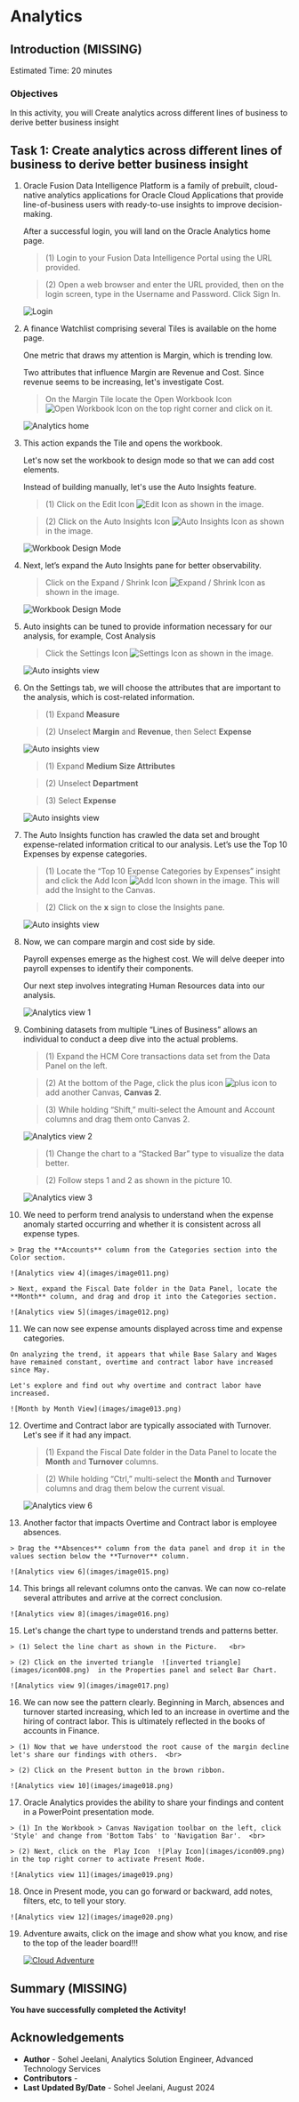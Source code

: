 # Analytics
 
## Introduction (MISSING)
 



Estimated Time: 20 minutes


### Objectives

In this activity, you will Create analytics across different lines of business to derive better business insight
 


## Task 1: Create analytics across different lines of business to derive better business insight



1. Oracle Fusion Data Intelligence Platform is a family of prebuilt, cloud-native analytics applications for Oracle Cloud Applications that provide line-of-business users with ready-to-use insights to improve decision-making. 

    After a successful login, you will land on the Oracle Analytics home page. 

    > (1) Login to your Fusion Data Intelligence Portal using the URL provided.  <br>

    > (2) Open a web browser and enter the URL provided, then on the login screen, type in the Username and Password. Click Sign In.

    ![Login](images/image001.png)


2. A finance Watchlist comprising several Tiles is available on the home page. 

    One metric that draws my attention is Margin, which is trending low. 

    Two attributes that influence Margin are Revenue and Cost. Since revenue seems to be increasing, let's investigate Cost.

    > On the Margin Tile locate the Open Workbook Icon  ![Open Workbook Icon](images/icon001.png)  on the top right corner and click on it.

    ![Analytics home](images/image002.png)


3.  This action expands the Tile and opens the workbook. 

    Let's now set the workbook to design mode so that we can add cost elements. 

    Instead of building manually, let's use the Auto Insights feature.

    > (1) Click on the Edit Icon  ![Edit Icon](images/icon002.png)  as shown in the image.  <br>

    > (2) Click on the Auto Insights Icon  ![Auto Insights Icon](images/icon003.png)  as shown in the image.

    ![Workbook Design Mode](images/image003.png)


4.  Next, let’s expand the Auto Insights pane for better observability. 

    > Click on the Expand / Shrink Icon  ![Expand / Shrink Icon ](images/icon004.png)  as shown in the image.

    ![Workbook Design Mode](images/image004.png)


5.  Auto insights can be tuned to provide information necessary for our analysis, for example, Cost Analysis

    > Click the Settings Icon  ![Settings Icon](images/icon005.png)  as shown in the image.

    ![Auto insights view](images/image005.png)


6.  On the Settings tab, we will choose the attributes that are important to the analysis, which is cost-related information. 

    > (1) Expand **Measure**  <br>
    
    > (2) Unselect **Margin** and **Revenue**, then Select **Expense**

    ![Auto insights view](images/image006.png)

    > (1) Expand **Medium Size Attributes**  <br>
    
    > (2) Unselect **Department**  <br>

    > (3) Select **Expense**

    ![Auto insights view](images/image006a.png)



7.  The Auto Insights function has crawled the data set and brought expense-related information critical to our analysis. Let’s use the Top 10 Expenses by expense categories. 

    > (1) Locate the “Top 10 Expense Categories by Expenses” insight and click the Add Icon  ![Add Icon ](images/icon006.png)  shown in the image. This will add the Insight to the Canvas.  <br>

    > (2) Click on the **x** sign to close the Insights pane.

    ![Auto insights view](images/image007.png)


8.  Now, we can compare margin and cost side by side. 

    Payroll expenses emerge as the highest cost. We will delve deeper into payroll expenses to identify their components. 

    Our next step involves integrating Human Resources data into our analysis.

    ![Analytics view 1](images/image008.png)


9.  Combining datasets from multiple “Lines of Business” allows an individual to conduct a deep dive into the actual problems.

    > (1) Expand the HCM Core transactions data set from the Data Panel on the left.  <br>

    > (2) At the bottom of the Page, click the plus icon  ![plus icon](images/icon007.png)  to add another Canvas, **Canvas 2**. <br>

    > (3) While holding “Shift,” multi-select the Amount and Account columns and drag them onto Canvas 2.

    ![Analytics view 2](images/image009.png)

    > (1) Change the chart to a “Stacked Bar” type to visualize the data better.  <br>

    > (2) Follow steps 1 and 2 as shown in the picture 10.

    ![Analytics view 3](images/image0010.png)


10.  We need to perform trend analysis to understand when the expense anomaly started occurring and whether it is consistent across all expense types.

    > Drag the **Accounts** column from the Categories section into the Color section.

    ![Analytics view 4](images/image011.png)

    > Next, expand the Fiscal Date folder in the Data Panel, locate the **Month** column, and drag and drop it into the Categories section.

    ![Analytics view 5](images/image012.png)

11.  We can now see expense amounts displayed across time and expense categories.

    On analyzing the trend, it appears that while Base Salary and Wages have remained constant, overtime and contract labor have increased since May.

    Let's explore and find out why overtime and contract labor have increased.  

    ![Month by Month View](images/image013.png)

12. Overtime and Contract labor are typically associated with Turnover. Let's see if it had any impact.

    > (1) Expand the Fiscal Date folder in the Data Panel to locate the **Month** and **Turnover** columns.   <br>

    > (2) While holding “Ctrl,” multi-select the **Month** and **Turnover** columns and drag them below the current visual. 

    ![Analytics view 6](images/image0014.png)


13.  Another factor that impacts Overtime and Contract labor is employee absences. 

    > Drag the **Absences** column from the data panel and drop it in the values section below the **Turnover** column.

    ![Analytics view 6](images/image015.png)

14.  This brings all relevant columns onto the canvas. We can now co-relate several attributes and arrive at the correct conclusion. 

    ![Analytics view 8](images/image016.png)




15.  Let's change the chart type to understand trends and patterns better. 

    > (1) Select the line chart as shown in the Picture.   <br>

    > (2) Click on the inverted triangle  ![inverted triangle](images/icon008.png)  in the Properties panel and select Bar Chart.

    ![Analytics view 9](images/image017.png)


16.  We can now see the pattern clearly. Beginning in March, absences and turnover started increasing, which led to an increase in overtime and the hiring of contract labor.  This is ultimately reflected in the books of accounts in Finance. 

    > (1) Now that we have understood the root cause of the margin decline let's share our findings with others.  <br>

    > (2) Click on the Present button in the brown ribbon.

    ![Analytics view 10](images/image018.png)



17.  Oracle Analytics provides the ability to share your findings and content in a PowerPoint presentation mode.

    > (1) In the Workbook > Canvas Navigation toolbar on the left, click 'Style' and change from 'Bottom Tabs' to 'Navigation Bar'.  <br>

    > (2) Next, click on the  Play Icon  ![Play Icon](images/icon009.png)  in the top right corner to activate Present Mode. 

    ![Analytics view 11](images/image019.png)

18.  Once in Present mode, you can go forward or backward, add notes, filters, etc, to tell your story.

    ![Analytics view 12](images/image020.png)




19. Adventure awaits, click on the image and show what you know, and rise to the top of the leader board!!!
    
    [![Cloud Adventure](images/cloud-adventure-checkpoint-image.png)](https://apex.oracle.com/pls/apex/f?p=159406:20:::::QN:16) 



## Summary (MISSING)



**You have successfully completed the Activity!**


## Acknowledgements
* **Author** - Sohel Jeelani, Analytics Solution Engineer, Advanced Technology Services
* **Contributors** -  
* **Last Updated By/Date** - Sohel Jeelani, August 2024
